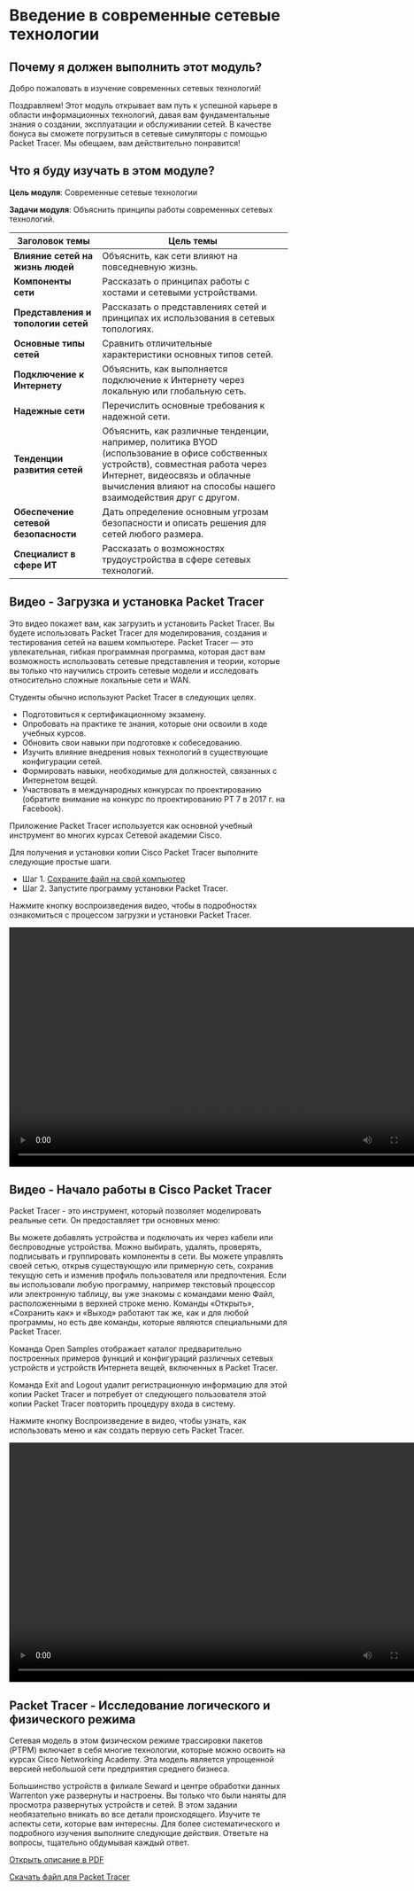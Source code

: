 # Введение в современные сетевые технологии

<!-- 1.0.1 -->
## Почему я должен выполнить этот модуль?
Добро пожаловать в изучение современных сетевых технологий!

Поздравляем! Этот модуль открывает вам путь к успешной карьере в области информационных технологий, давая вам фундаментальные знания о создании, эксплуатации и обслуживании сетей. В качестве бонуса вы сможете погрузиться в сетевые симуляторы с помощью Packet Tracer. Мы обещаем, вам действительно понравится!


<!-- 1.0.2 -->
## Что я буду изучать в этом модуле?
**Цель модуля**: Современные сетевые технологии

**Задачи модуля**: Объяснить принципы работы современных сетевых технологий.

| Заголовок темы | Цель темы |
| --- | --- |
| **Влияние сетей на жизнь людей** | Объяснить, как сети влияют на повседневную жизнь. |
| **Компоненты сети** | Рассказать о принципах работы с хостами и сетевыми устройствами. |
| **Представления и топологии сетей** | Рассказать о представлениях сетей и принципах их использования в сетевых топологиях. |
| **Основные типы сетей** | Сравнить отличительные характеристики основных типов сетей. |
| **Подключение к Интернету** | Объяснить, как выполняется подключение к Интернету через локальную или глобальную сеть. |
| **Надежные сети** | Перечислить основные требования к надежной сети. |
| **Тенденции развития сетей** | Объяснить, как различные тенденции, например, политика BYOD (использование в офисе собственных устройств), совместная работа через Интернет, видеосвязь и облачные вычисления влияют на способы нашего взаимодействия друг с другом. |
| **Обеспечение сетевой безопасности** | Дать определение основным угрозам безопасности и описать решения для сетей любого размера. |
| **Специалист в сфере ИТ** | Рассказать о возможностях трудоустройства в сфере сетевых технологий. |


<!-- 1.0.3 -->
## Видео - Загрузка и установка Packet Tracer
Это видео покажет вам, как загрузить и установить Packet Tracer. Вы будете использовать Packet Tracer для моделирования, создания и тестирования сетей на вашем компьютере. Packet Tracer — это увлекательная, гибкая программная программа, которая даст вам возможность использовать сетевые представления и теории, которые вы только что научились строить сетевые модели и исследовать относительно сложные локальные сети и WAN.

Студенты обычно используют Packet Tracer в следующих целях.

- Подготовиться к сертификационному экзамену.
- Опробовать на практике те знания, которые они освоили в ходе учебных курсов.
- Обновить свои навыки при подготовке к собеседованию.
- Изучить влияние внедрения новых технологий в существующие конфигурации сетей.
- Формировать навыки, необходимые для должностей, связанных с Интернетом вещей.
- Участвовать в международных конкурсах по проектированию (обратите внимание на конкурс по проектированию PT 7 в 2017 г. на Facebook).

Приложение Packet Tracer используется как основной учебный инструмент во многих курсах Сетевой академии Cisco.

Для получения и установки копии Cisco Packet Tracer выполните следующие простые шаги.

- Шаг 1. [Сохраните файл на свой компьютер](./todo_place_link_to_packet_tracer_win_lin_mac)
- Шаг 2. Запустите программу установки Packet Tracer.

Нажмите кнопку воспроизведения видео, чтобы в подробностях ознакомиться с процессом загрузки и установки Packet Tracer.

<video width="768" height="432" controls>
  <source src="https://github.com/nsalab-tmn/learn-ccna1/raw/main/1.0-introduction/assets/1.0.3.mp4" type='video/mp4; codecs="avc1.42E01E, mp4a.40.2"'>
</video>

<!-- 1.0.4 -->
## Видео - Начало работы в Cisco Packet Tracer
Packet Tracer - это инструмент, который позволяет моделировать реальные сети. Он предоставляет три основных меню:

Вы можете добавлять устройства и подключать их через кабели или беспроводные устройства.
Можно выбирать, удалять, проверять, подписывать и группировать компоненты в сети.
Вы можете управлять своей сетью, открыв существующую или примерную сеть, сохранив текущую сеть и изменив профиль пользователя или предпочтения.
Если вы использовали любую программу, например текстовый процессор или электронную таблицу, вы уже знакомы с командами меню Файл, расположенными в верхней строке меню. Команды «Открыть», «Сохранить как» и «Выход» работают так же, как и для любой программы, но есть две команды, которые являются специальными для Packet Tracer.

Команда Open Samples отображает каталог предварительно построенных примеров функций и конфигураций различных сетевых устройств и устройств Интернета вещей, включенных в Packet Tracer.

Команда Exit and Logout удалит регистрационную информацию для этой копии Packet Tracer и потребует от следующего пользователя этой копии Packet Tracer повторить процедуру входа в систему.

Нажмите кнопку Воспроизведение в видео, чтобы узнать, как использовать меню и как создать первую сеть Packet Tracer.

<video width="768" height="432" controls>
  <source src="https://github.com/nsalab-tmn/learn-ccna1/raw/main/1.0-introduction/assets/1.0.4.mp4" type='video/mp4; codecs="avc1.42E01E, mp4a.40.2"'>
</video>

<!-- 1.0.5 -->
## Packet Tracer - Исследование логического и физического режима
Сетевая модель в этом физическом режиме трассировки пакетов (PTPM) включает в себя многие технологии, которые можно освоить на курсах Cisco Networking Academy. Эта модель является упрощенной версией небольшой сети предприятия среднего бизнеса.

Большинство устройств в филиале Seward и центре обработки данных Warrenton уже развернуты и настроены. Вы только что были наняты для просмотра развернутых устройств и сетей. В этом задании необязательно вникать во все детали происходящего. Изучите те аспекты сети, которые вам интересны. Для более систематического и подробного изучения выполните следующие действия. Ответьте на вопросы, тщательно обдумывая каждый ответ.

[Открыть описание в PDF](./assets/1.0.5-packet-tracer---logical-and-physical-mode-exploration_ru-RU.pdf)

[Скачать файл для Packet Tracer](./assets/1.0.5-packet-tracer---logical-and-physical-mode-exploration_ru-RU.pka)

